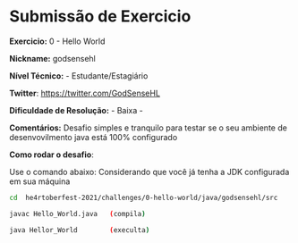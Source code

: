 # Submissão de Exercicio

**Exercicio:** 0 - Hello World

**Nickname:** godsensehl

**Nível Técnico:** - Estudante/Estagiário

**Twitter**: https://twitter.com/GodSenseHL

**Dificuldade de Resolução:** - Baixa -

**Comentários:** Desafio simples e tranquilo para testar se o seu ambiente de desenvovilmento java está 100% configurado 

**Como rodar o desafio**: 

Use o comando abaixo: Considerando que você já tenha a JDK configurada em sua máquina

```bash
cd  he4rtoberfest-2021/challenges/0-hello-world/java/godsensehl/src

javac Hello_World.java   (compila)

java Hellor_World        (execulta)

```